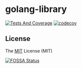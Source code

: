 # golang-library


[comment]: <> ( TODO Wait......)

[![Tests And Coverage](https://github.com/baishan-development-guizhou/golang-library/actions/workflows/test.yml/badge.svg)](https://github.com/baishan-development-guizhou/golang-library/actions/workflows/test.yml)
[![codecov](https://codecov.io/gh/baishan-development-guizhou/golang-library/branch/master/graph/badge.svg?token=MBPD4JCBSL)](https://codecov.io/gh/baishan-development-guizhou/golang-library)

## License

The [MIT](https://opensource.org/licenses/MIT) License (MIT)

[![FOSSA Status](https://app.fossa.com/api/projects/git%2Bgithub.com%2Fbaishan-development-guizhou%2Fgolang-library.svg?type=large)](https://app.fossa.com/projects/git%2Bgithub.com%2Fbaishan-development-guizhou%2Fgolang-library?ref=badge_large)
